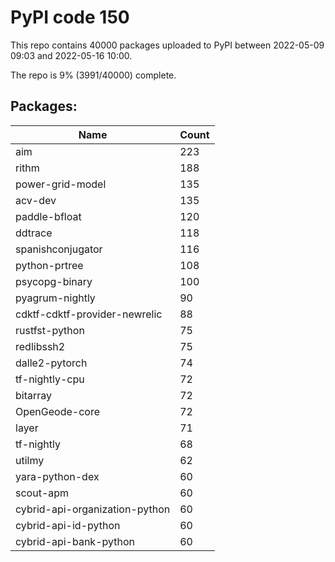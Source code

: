 # PyPI code 150

This repo contains 40000 packages uploaded to PyPI between 
2022-05-09 09:03 and 2022-05-16 10:00.

The repo is 9% (3991/40000) complete.

## Packages:

| Name  | Count |
| ----- | ----- |
| aim | 223 |
| rithm | 188 |
| power-grid-model | 135 |
| acv-dev | 135 |
| paddle-bfloat | 120 |
| ddtrace | 118 |
| spanishconjugator | 116 |
| python-prtree | 108 |
| psycopg-binary | 100 |
| pyagrum-nightly | 90 |
| cdktf-cdktf-provider-newrelic | 88 |
| rustfst-python | 75 |
| redlibssh2 | 75 |
| dalle2-pytorch | 74 |
| tf-nightly-cpu | 72 |
| bitarray | 72 |
| OpenGeode-core | 72 |
| layer | 71 |
| tf-nightly | 68 |
| utilmy | 62 |
| yara-python-dex | 60 |
| scout-apm | 60 |
| cybrid-api-organization-python | 60 |
| cybrid-api-id-python | 60 |
| cybrid-api-bank-python | 60 |


